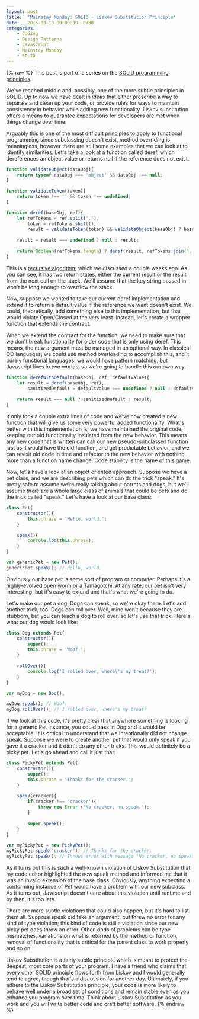 ```yaml
---
layout: post
title:  "Mainstay Monday: SOLID - Liskov Substitution Principle"
date:   2015-08-10 09:00:39 -0700
categories:
    - Coding
    - Design Patterns
    - Javascript
    - Mainstay Monday
    - SOLID
---
```

{% raw %}
This post is part of a series on the <a href="http://www.chrisstead.net/archives/category/design-patterns/solid/" target="_blank">SOLID programming principles</a>.

We've reached middle and, possibly, one of the more subtle principles in SOLID. Up to now we have dealt in ideas that either prescribe a way to separate and clean up your code, or provide rules for ways to maintain consistency in behavior while adding new functionality. Liskov substitution offers a means to guarantee expectations for developers are met when things change over time.

Arguably this is one of the most difficult principles to apply to functional programming since subclassing doesn't exist, method overriding is meaningless, however there are still some examples that we can look at to identify similarities.  Let's take a look at a function called deref, which dereferences an object value or returns null if the reference does not exist.

```javascript
function validateObject(dataObj){
    return typeof dataObj === 'object' && dataObj !== null;
}

function validateToken(token){
    return token !== '' && token !== undefined;
}

function deref(baseObj, ref){
    let refTokens = ref.split('.'),
        token = refTokens.shift(),
        result = validateToken(token) && validateObject(baseObj) ? baseObj[token] : baseObj;
    
    result = result === undefined ? null : result;
    
    return Boolean(refTokens.length) ? deref(result, refTokens.join('.')) : result;
}
```

This is a <a href="http://www.chrisstead.net/archives/783/mainstay-monday-solving-problems-with-recursion/" target="_blank">recursive algorithm</a>, which we discussed a couple weeks ago. As you can see, it has two return states, either the current result or the result from the next call on the stack. We'll assume that the key string passed in won't be long enough to overflow the stack.

Now, suppose we wanted to take our current deref implementation and extend it to return a default value if the reference we want doesn't exist.  We could, theoretically, add something else to this implementation, but that would violate Open/Closed at the very least.  Instead, let's create a wrapper function that extends the contract.

When we extend the contract for the function, we need to make sure that we don't break functionality for older code that is only using deref.  This means, the new argument must be managed in an optional way. In classical OO languages, we could use method overloading to accomplish this, and it purely functional languages, we would have pattern matching, but Javascript lives in two worlds, so we're going to handle this our own way.

```javascript
function derefWithDefault(baseObj, ref, defaultValue){
    let result = deref(baseObj, ref),
        sanitizedDefault = defaultValue === undefined ? null : defaultValue;
    
    return result === null ? sanitizedDefault : result;
}
```

It only took a couple extra lines of code and we've now created a new function that will give us some very powerful added functionality. What's better with this implementation is, we have maintained the original code, keeping our old functionality insulated from the new behavior.  This means any new code that is written can call our new pseudo-subclassed function just as it would have the old function, and get predictable behavior, and we can revisit old code in time and refactor to the new behavior with nothing more than a function name change. Code stability is the name of this game.

Now, let's have a look at an object oriented approach. Suppose we have a pet class, and we are describing pets which can do the trick "speak."  It's pretty safe to assume we're really talking about parrots and dogs, but we'll assume there are a whole large class of animals that could be pets and do the trick called "speak."  Let's have a look at our base class:

```javascript
class Pet{
    constructor(){
        this.phrase = 'Hello, world.';
    }

    speak(){
        console.log(this.phrase);
    }
}

var genericPet = new Pet();
genericPet.speak(); // Hello, world.
```

Obviously our base pet is some sort of program or computer.  Perhaps it's a highly-evolved <a href="http://www.ibtimes.co.uk/lego-robot-controlled-by-artificial-worm-brain-developed-by-openworm-project-1485174" target="_blank">open worm</a> or a Tamagotchi. At any rate, our pet isn't very interesting, but it's easy to extend and that's what we're going to do.

Let's make our pet a dog.  Dogs can speak, so we're okay there. Let's add another trick, too. Dogs can roll over.  Well, mine won't because they are stubborn, but you can teach a dog to roll over, so let's use that trick. Here's what our dog would look like:

```javascript
class Dog extends Pet{
    constructor(){
        super();
        this.phrase = 'Woof!';
    }
    
    rollOver(){
        console.log('I rolled over, where\'s my treat?');
    }
}

var myDog = new Dog();

myDog.speak(); // Woof!
myDog.rollOver(); // I rolled over, where's my treat?
```

If we look at this code, it's pretty clear that anywhere something is looking for a generic Pet instance, you could pass in Dog and it would be acceptable. It is critical to understand that we intentionally did not change speak.  Suppose we were to create another pet that would only speak if you gave it a cracker and it didn't do any other tricks.  This would definitely be a picky pet.  Let's go ahead and call it just that:

```javascript
class PickyPet extends Pet{
    constructor(){
        super();
        this.phrase = "Thanks for the cracker.";
    }
    
    speak(cracker){
        if(cracker !== 'cracker'){
            throw new Error ('No cracker, no speak.');
        }
        
        super.speak();
    }
}

var myPickyPet = new PickyPet();
myPickyPet.speak('cracker'); // Thanks for the cracker.
myPickyPet.speak(); // Throws error with message "No cracker, no speak."
```

As it turns out this is such a well-known violation of Liskov Substitution that my code editor highlighted the new speak method and informed me that it was an invalid extension of the base class. Obviously, anything expecting a conforming instance of Pet would have a problem with our new subclass. As it turns out, Javascript doesn't care about this violation until runtime and by then, it's too late.

There are more subtle violations that could also happen, but it's hard to list them all. Suppose speak did take an argument, but threw no error for any kind of type violation; this kind of code is still a violation since our new picky pet does throw an error. Other kinds of problems can be type mismatches, variations on what is returned by the method or function, removal of functionality that is critical for the parent class to work properly and so on.

Liskov Substitution is a fairly subtle principle which is meant to protect the deepest, most core parts of your program. I have a friend who claims that every other SOLID principle flows forth from Liskov and I would generally tend to agree, though that's a discussion for another day. Ultimately, if you adhere to the Liskov Substitution principle, your code is more likely to behave well under a broad set of conditions and remain stable even as you enhance you program over time. Think about Liskov Substitution as you work and you will write better code and craft better software.
{% endraw %}
    